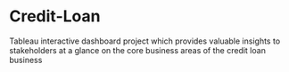 # Credit-Loan
Tableau interactive dashboard project which provides valuable insights to stakeholders at a glance on the core business areas of the credit loan business
